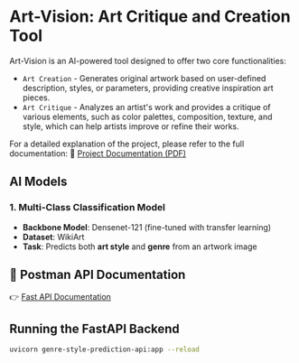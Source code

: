 # Art-Vision: Art Critique and Creation Tool
Art-Vision is an AI-powered tool designed to offer two core functionalities:
- `Art Creation` - Generates original artwork based on user-defined description, styles, or parameters, providing creative inspiration art pieces.
- `Art Critique` -  Analyzes an artist's work and provides a critique of various elements, such as color palettes, composition, texture, and style, which can help artists improve or refine their works.

For a detailed explanation of the project, please refer to the full documentation: 📌 [Project Documentation (PDF)](./Art-Vision-documentation.pdf)

## AI Models  

### 1. Multi-Class Classification Model  
- **Backbone Model**: Densenet-121 (fine-tuned with transfer learning)
- **Dataset**: WikiArt  
- **Task**: Predicts both **art style** and **genre** from an artwork image  


## 📄 Postman API Documentation  
👉 [Fast API Documentation](https://documenter.getpostman.com/view/34266999/2sAYX6oM9L)  

## Running the FastAPI Backend  

```sh
uvicorn genre-style-prediction-api:app --reload

